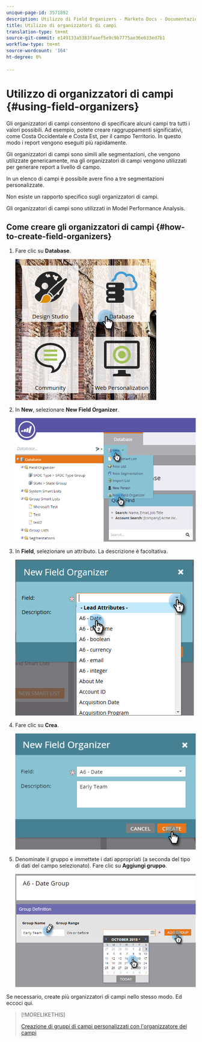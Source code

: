 ```yaml
---
unique-page-id: 3571892
description: Utilizzo di Field Organizers - Marketo Docs - Documentazione prodotto
title: Utilizzo di organizzatori di campi
translation-type: tm+mt
source-git-commit: e149133a5383faaef5e9c9b7775ae36e633ed7b1
workflow-type: tm+mt
source-wordcount: '164'
ht-degree: 0%

---
```



# Utilizzo di organizzatori di campi {#using-field-organizers}

Gli organizzatori di campi consentono di specificare alcuni campi tra tutti i valori possibili. Ad esempio, potete creare raggruppamenti significativi, come Costa Occidentale e Costa Est, per il campo Territorio. In questo modo i report vengono eseguiti più rapidamente.

Gli organizzatori di campi sono simili alle segmentazioni, che vengono utilizzate genericamente, ma gli organizzatori di campi vengono utilizzati per generare report a livello di campo.

In un elenco di campi è possibile avere fino a tre segmentazioni personalizzate.

Non esiste un rapporto specifico sugli organizzatori di campi.

Gli organizzatori di campi sono utilizzati in Model Performance Analysis.

## Come creare gli organizzatori di campi {#how-to-create-field-organizers}

1. Fare clic su **Database**.

   ![](assets/db.png)

1. In **New**, selezionare **New Field Organizer**.

   ![](assets/two-1.png)

1. In **Field**, selezionare un attributo. La descrizione è facoltativa.

   ![](assets/three-1.png)

1. Fare clic su **Crea**.

   ![](assets/image2015-9-3-16-3a36-3a31.png)

1. Denominate il gruppo e immettete i dati appropriati (a seconda del tipo di dati del campo selezionato). Fare clic su **Aggiungi gruppo**.

   ![](assets/image2015-9-3-16-3a40-3a45.png)

Se necessario, create più organizzatori di campi nello stesso modo. Ed eccoci qui.

>[!MORELIKETHIS]
>
>[Creazione di gruppi di campi personalizzati con l&#39;organizzatore dei campi](/help/marketo/product-docs/reporting/revenue-cycle-analytics/revenue-tools/field-organizers/create-custom-field-groups-using-the-field-organizer.md)
